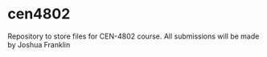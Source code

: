 # cen4802
Repository to store files for CEN-4802 course.
All submissions will be made by Joshua Franklin
